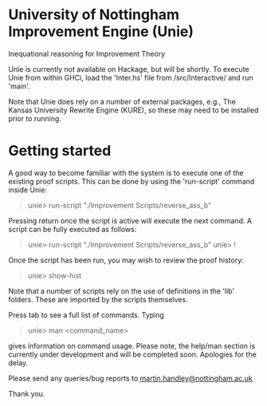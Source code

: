 
# University of Nottingham Improvement Engine (Unie)
Inequational reasoning for Improvement Theory

Unie is currently not available on Hackage, but will be shortly. To execute 
Unie from within GHCi, load the 'Inter.hs' file from /src/Interactive/ 
and run 'main'.

Note that Unie does rely on a number of external packages, e.g.,
The Kansas University Rewrite Engine (KURE), so these
may need to be installed prior to running.

# Getting started

A good way to become familiar with the system is to execute one of the
existing proof scripts. This can be done by using the 'run-script'
command inside Unie:
  
  > unie> run-script "./Improvement Scripts/reverse_ass_b"

Pressing return once the script is active will execute the next command.
A script can be fully executed as follows:
  
  > unie> run-script "./Improvement Scripts/reverse_ass_b"
  > unie> !

Once the script has been run, you may wish to review the proof history:

 > unie> show-hist

Note that a number of scripts rely on the use of definitions
in the 'lib' folders. These are imported by the scripts themselves.

Press tab to see a full list of commands. Typing 
 > unie> man <command_name>

gives information on command usage. Please note, the help/man section is 
currently under development and will be completed soon. Apologies for
the delay.

Please send any queries/bug reports to martin.handley@nottingham.ac.uk

Thank you.